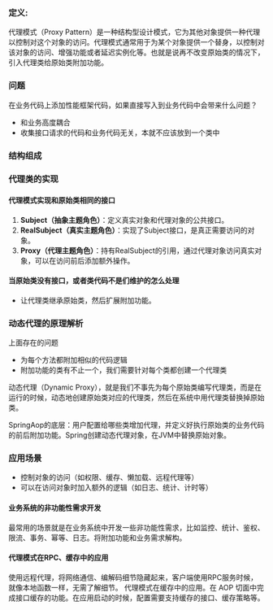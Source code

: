 ### 定义: 
代理模式（Proxy Pattern）是一种结构型设计模式，它为其他对象提供一种代理以控制对这个对象的访问。代理模式通常用于为某个对象提供一个替身，以控制对该对象的访问、增强功能或者延迟实例化等。也就是说再不改变原始类的情况下，引入代理类给原始类附加功能。
### 问题
在业务代码上添加性能框架代码，如果直接写入到业务代码中会带来什么问题？
- 和业务高度耦合
- 收集接口请求的代码和业务代码无关，本就不应该放到一个类中
### 结构组成


### 代理类的实现


#### 代理模式实现和原始类相同的接口
1. **Subject（抽象主题角色）**：定义真实对象和代理对象的公共接口。
2. **RealSubject（真实主题角色）**：实现了Subject接口，是真正需要访问的对象。
3. **Proxy（代理主题角色）**：持有RealSubject的引用，通过代理对象访问真实对象，可以在访问前后添加额外操作。
#### 当原始类没有接口，或者类代码不是们维护的怎么处理 
- 让代理类继承原始类，然后扩展附加功能。
### 动态代理的原理解析
上面存在的问题
- 为每个方法都附加相似的代码逻辑
- 附加功能的类有不止一个，我们需要针对每个类都创建一个代理类

动态代理（Dynamic Proxy），就是我们不事先为每个原始类编写代理类，而是在运行的时候，动态地创建原始类对应的代理类，然后在系统中用代理类替换掉原始类。

SpringAop的底层：用户配置给哪些类增加代理，并定义好执行原始类的业务代码的前后附加功能。Spring创建动态代理对象，在JVM中替换原始对象。
### 应用场景
 - 控制对象的访问（如权限、缓存、懒加载、远程代理等）
- 可以在访问对象时加入额外的逻辑（如日志、统计、计时等）
#### 业务系统的非功能性需求开发
最常用的场景就是在业务系统中开发一些非功能性需求，比如监控、统计、鉴权、限流、事务、幂等、日志。将附加功能和业务需求解构。
#### 代理模式在RPC、缓存中的应用
使用远程代理，将网络通信、编解码细节隐藏起来，客户端使用RPC服务时候，就像本地函数一样，无需了解细节。
代理模式在缓存中的应用。在 AOP 切面中完成接口缓存的功能。在应用启动的时候，配置需要支持缓存的接口、缓存策略等。
